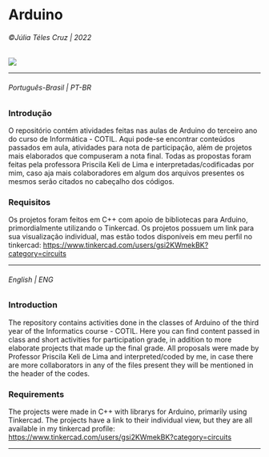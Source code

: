 # Arduino
###### &copy;Júlia Téles Cruz | 2022 
<a href="https://www.tinkercad.com/users/gsi2KWmekBK?category=circuits" target="_blank"><img src="https://img.shields.io/badge/-Tinkercad-00979D?style=for-the-badge&logo=Arduino&logoColor=white" target="_blank"></a> 
________

###### Português-Brasil | PT-BR
### Introdução
O repositório contém atividades feitas nas aulas de Arduino do terceiro ano do curso de Informática - COTIL. 
Aqui pode-se encontrar conteúdos passados em aula, atividades para nota de participação, além de projetos mais elaborados que compuseram a nota final.
Todas as propostas foram feitas pela professora Priscila Keli de Lima e interpretadas/codificadas por mim, caso aja mais colaboradores em algum dos arquivos presentes
os mesmos serão citados no cabeçalho dos códigos. 

### Requisitos
Os projetos foram feitos em C++ com apoio de bibliotecas para Arduino, primordialmente utilizando o Tinkercad. Os projetos possuem um link para sua visualização individual, mas estão todos disponíveis em meu perfil no tinkercad: https://www.tinkercad.com/users/gsi2KWmekBK?category=circuits
________

###### English | ENG
### Introduction
The repository contains activities done in the classes of Arduino of the third year of the Informatics course - COTIL.
Here you can find content passed in class and short activities for participation grade, in addition to more elaborate projects that made up the final grade.
All proposals were made by Professor Priscila Keli de Lima and interpreted/coded by me, in case there are more collaborators in any of the files present
they will be mentioned in the header of the codes.

### Requirements
The projects were made in C++ with librarys for Arduino, primarily using Tinkercad. The projects have a link to their individual view, but they are all available in my tinkercad profile: https://www.tinkercad.com/users/gsi2KWmekBK?category=circuits

________
